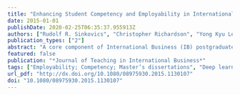 ```yaml
---
title: "Enhancing Student Competency and Employability in International Business Through Master’s Dissertations"
date: 2015-01-01
publishDate: 2020-02-25T06:35:37.955913Z
authors: ["Rudolf R. Sinkovics", "Christopher Richardson", "Yong Kyu Lew"]
publication_types: ["2"]
abstract: "A core component of International Business (IB) postgraduate programs around the world is the master?s dissertation, which requires students to produce a written document, typically around 20,000 words in length, based on empirical research. While the dissertation is given considerable importance in such programs, often accounting for more than a quarter of a candidate?s final grade, the effectiveness of the dissertation in delivering outcomes remains largely unknown. This article addresses this shortcoming by providing an empirical understanding of the perceived usefulness and value of master's-level dissertations and evaluating their impact on the personal and intellectual development of students. Findings demonstrate the unique ability of the dissertation to enhance student employability, both for scientifically interested and deep learners as well as for functional learners."
featured: false
publication: "*Journal of Teaching in International Business*"
tags: ["Employability; Competency; Master’s dissertations", "Deep learning; MSc"]
url_pdf: "http://dx.doi.org/10.1080/08975930.2015.1130107"
doi: "10.1080/08975930.2015.1130107"
---
```



